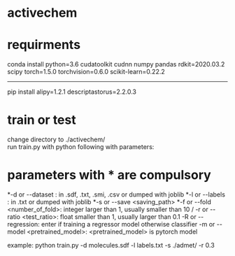 # activechem
# requirments
conda install
python=3.6
cudatoolkit
cudnn
numpy
pandas
rdkit=2020.03.2
scipy
torch=1.5.0
torchvision=0.6.0
scikit-learn=0.22.2
****
pip install
alipy=1.2.1
descriptastorus=2.2.0.3

# train or test
change directory to ./activechem/  
run train.py with python following with parameters: 
# parameters with * are compulsory
*-d or --dataset <dataset>: <dataset> in .sdf, .txt, .smi, .csv or dumped with joblib
*-l or --labels <labels>: <labels> in .txt or dumped with joblib
*-s or --save <saving_path>
*-f or --fold <number_of_fold>: integer larger than 1, usually smaller than 10 / -r or --ratio <test_ratio>: float smaller than 1, usually larger than 0.1
-R or --regression: enter if training a regressor model otherwise classifier
-m or --model <pretrained_model>: <pretrained_model> is pytorch model

example:
python train.py -d molecules.sdf -l labels.txt -s ./admet/ -r 0.3
